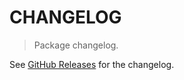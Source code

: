 # CHANGELOG

> Package changelog.

See [GitHub Releases](https://github.com/stdlib-js/stats-base-smeanpw/releases) for the changelog.